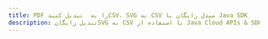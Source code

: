 ---title: PDF را به  تبدیل کنیدCSV، SVG به CSV مبدل رایگان یا Java SDKdescription: تبدیل رایگانSVG به CSV با استفاده از Java Cloud APIs & SDK همچنین اسناد PDF را در Cloud ایجاد، ویرایش و رندر کنید.---